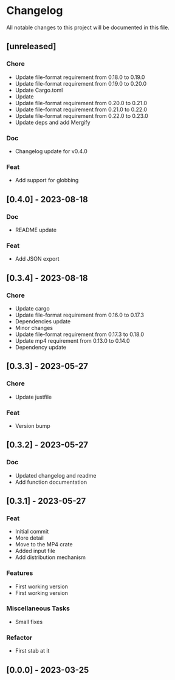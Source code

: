 # Changelog

All notable changes to this project will be documented in this file.

## [unreleased]

### Chore

- Update file-format requirement from 0.18.0 to 0.19.0
- Update file-format requirement from 0.19.0 to 0.20.0
- Update Cargo.toml
- Update
- Update file-format requirement from 0.20.0 to 0.21.0
- Update file-format requirement from 0.21.0 to 0.22.0
- Update file-format requirement from 0.22.0 to 0.23.0
- Update deps and add Mergify

### Doc

- Changelog update for v0.4.0

### Feat

- Add support for globbing

## [0.4.0] - 2023-08-18

### Doc

- README update

### Feat

- Add JSON export

## [0.3.4] - 2023-08-18

### Chore

- Update cargo
- Update file-format requirement from 0.16.0 to 0.17.3
- Dependencies update
- Minor changes
- Update file-format requirement from 0.17.3 to 0.18.0
- Update mp4 requirement from 0.13.0 to 0.14.0
- Dependency update

## [0.3.3] - 2023-05-27

### Chore

- Update justfile

### Feat

- Version bump

## [0.3.2] - 2023-05-27

### Doc

- Updated changelog and readme
- Add function documentation

## [0.3.1] - 2023-05-27

### Feat

- Initial commit
- More detail
- Move to the MP4 crate
- Added input file
- Add distribution mechanism

### Features

- First working version
- First working version

### Miscellaneous Tasks

- Small fixes

### Refactor

- First stab at it

## [0.0.0] - 2023-03-25

<!-- generated by git-cliff -->
